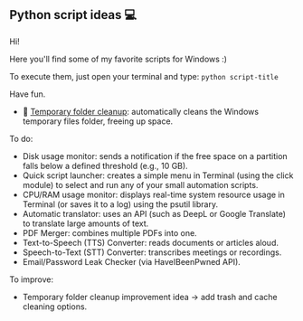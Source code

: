 ## Python script ideas 💻 

Hi!

Here you'll find some of my favorite scripts for Windows :)

To execute them, just open your terminal and type:
`python script-title`

Have fun.

- 📁 [Temporary folder cleanup](/tempFolderCleanup.py): automatically cleans the Windows temporary files folder, freeing up space.

To do:
- Disk usage monitor: sends a notification if the free space on a partition falls below a defined threshold (e.g., 10 GB).
- Quick script launcher: creates a simple menu in Terminal (using the click module) to select and run any of your small automation scripts.
- CPU/RAM usage monitor: displays real-time system resource usage in Terminal (or saves it to a log) using the psutil library.
- Automatic translator: uses an API (such as DeepL or Google Translate) to translate large amounts of text.
- PDF Merger: combines multiple PDFs into one.
- Text-to-Speech (TTS) Converter: reads documents or articles aloud.
- Speech-to-Text (STT) Converter: transcribes meetings or recordings.
- Email/Password Leak Checker (via HaveIBeenPwned API).

To improve: 
- Temporary folder cleanup improvement idea -> add trash and cache cleaning options.